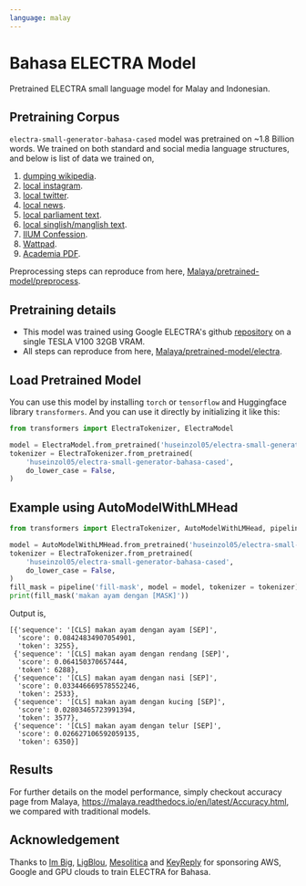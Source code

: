 ```yaml
---
language: malay
---
```


# Bahasa ELECTRA Model

Pretrained ELECTRA small language model for Malay and Indonesian. 

## Pretraining Corpus

`electra-small-generator-bahasa-cased` model was pretrained on ~1.8 Billion words. We trained on both standard and social media language structures, and below is list of data we trained on,

1. [dumping wikipedia](https://github.com/huseinzol05/Malaya-Dataset#wikipedia-1).
2. [local instagram](https://github.com/huseinzol05/Malaya-Dataset#instagram).
3. [local twitter](https://github.com/huseinzol05/Malaya-Dataset#twitter-1).
4. [local news](https://github.com/huseinzol05/Malaya-Dataset#public-news).
5. [local parliament text](https://github.com/huseinzol05/Malaya-Dataset#parliament).
6. [local singlish/manglish text](https://github.com/huseinzol05/Malaya-Dataset#singlish-text).
7. [IIUM Confession](https://github.com/huseinzol05/Malaya-Dataset#iium-confession).
8. [Wattpad](https://github.com/huseinzol05/Malaya-Dataset#wattpad).
9. [Academia PDF](https://github.com/huseinzol05/Malaya-Dataset#academia-pdf).

Preprocessing steps can reproduce from here, [Malaya/pretrained-model/preprocess](https://github.com/huseinzol05/Malaya/tree/master/pretrained-model/preprocess).

## Pretraining details

- This model was trained using Google ELECTRA's github [repository](https://github.com/google-research/electra) on a single TESLA V100 32GB VRAM.
- All steps can reproduce from here, [Malaya/pretrained-model/electra](https://github.com/huseinzol05/Malaya/tree/master/pretrained-model/electra).

## Load Pretrained Model

You can use this model by installing `torch` or `tensorflow` and Huggingface library `transformers`. And you can use it directly by initializing it like this:  

```python
from transformers import ElectraTokenizer, ElectraModel

model = ElectraModel.from_pretrained('huseinzol05/electra-small-generator-bahasa-cased')
tokenizer = ElectraTokenizer.from_pretrained(
    'huseinzol05/electra-small-generator-bahasa-cased',
    do_lower_case = False,
)
```

## Example using AutoModelWithLMHead

```python
from transformers import ElectraTokenizer, AutoModelWithLMHead, pipeline

model = AutoModelWithLMHead.from_pretrained('huseinzol05/electra-small-generator-bahasa-cased')
tokenizer = ElectraTokenizer.from_pretrained(
    'huseinzol05/electra-small-generator-bahasa-cased',
    do_lower_case = False,
)
fill_mask = pipeline('fill-mask', model = model, tokenizer = tokenizer)
print(fill_mask('makan ayam dengan [MASK]'))
```

Output is,

```text
[{'sequence': '[CLS] makan ayam dengan ayam [SEP]',
  'score': 0.08424834907054901,
  'token': 3255},
 {'sequence': '[CLS] makan ayam dengan rendang [SEP]',
  'score': 0.064150370657444,
  'token': 6288},
 {'sequence': '[CLS] makan ayam dengan nasi [SEP]',
  'score': 0.033446669578552246,
  'token': 2533},
 {'sequence': '[CLS] makan ayam dengan kucing [SEP]',
  'score': 0.02803465723991394,
  'token': 3577},
 {'sequence': '[CLS] makan ayam dengan telur [SEP]',
  'score': 0.026627106592059135,
  'token': 6350}]
```

## Results

For further details on the model performance, simply checkout accuracy page from Malaya, https://malaya.readthedocs.io/en/latest/Accuracy.html, we compared with traditional models.

## Acknowledgement

Thanks to [Im Big](https://www.facebook.com/imbigofficial/), [LigBlou](https://www.facebook.com/ligblou), [Mesolitica](https://mesolitica.com/) and [KeyReply](https://www.keyreply.com/) for sponsoring AWS, Google and GPU clouds to train ELECTRA for Bahasa. 


